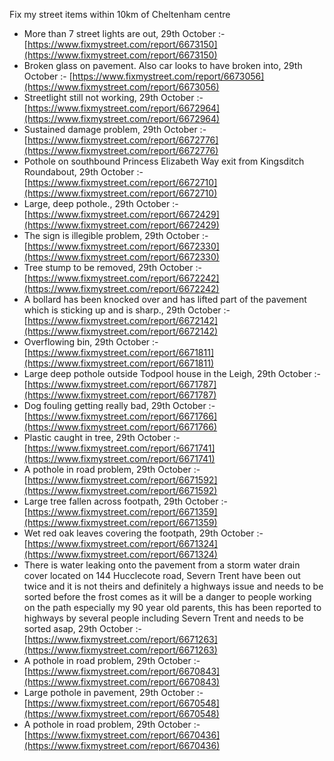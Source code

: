 Fix my street items within 10km of Cheltenham centre

<!-- fix_marker starts -->

- More than 7 street lights are out, 29th October :- [https://www.fixmystreet.com/report/6673150](https://www.fixmystreet.com/report/6673150)
- Broken glass on pavement. Also car looks to have broken into, 29th October :- [https://www.fixmystreet.com/report/6673056](https://www.fixmystreet.com/report/6673056)
- Streetlight still not working, 29th October :- [https://www.fixmystreet.com/report/6672964](https://www.fixmystreet.com/report/6672964)
- Sustained damage problem, 29th October :- [https://www.fixmystreet.com/report/6672776](https://www.fixmystreet.com/report/6672776)
- Pothole on southbound Princess Elizabeth Way exit from Kingsditch Roundabout, 29th October :- [https://www.fixmystreet.com/report/6672710](https://www.fixmystreet.com/report/6672710)
- Large, deep pothole., 29th October :- [https://www.fixmystreet.com/report/6672429](https://www.fixmystreet.com/report/6672429)
- The sign is illegible problem, 29th October :- [https://www.fixmystreet.com/report/6672330](https://www.fixmystreet.com/report/6672330)
- Tree stump to be removed, 29th October :- [https://www.fixmystreet.com/report/6672242](https://www.fixmystreet.com/report/6672242)
- A bollard has been knocked over and has lifted part of the pavement which is sticking up and is sharp., 29th October :- [https://www.fixmystreet.com/report/6672142](https://www.fixmystreet.com/report/6672142)
- Overflowing bin, 29th October :- [https://www.fixmystreet.com/report/6671811](https://www.fixmystreet.com/report/6671811)
- Large deep pothole outside Todpool house in the Leigh, 29th October :- [https://www.fixmystreet.com/report/6671787](https://www.fixmystreet.com/report/6671787)
- Dog fouling getting really bad, 29th October :- [https://www.fixmystreet.com/report/6671766](https://www.fixmystreet.com/report/6671766)
- Plastic caught in tree, 29th October :- [https://www.fixmystreet.com/report/6671741](https://www.fixmystreet.com/report/6671741)
- A pothole in road problem, 29th October :- [https://www.fixmystreet.com/report/6671592](https://www.fixmystreet.com/report/6671592)
- Large tree fallen across footpath, 29th October :- [https://www.fixmystreet.com/report/6671359](https://www.fixmystreet.com/report/6671359)
- Wet red oak leaves covering the footpath, 29th October :- [https://www.fixmystreet.com/report/6671324](https://www.fixmystreet.com/report/6671324)
- There is water leaking onto the pavement from a storm water drain cover located on 144 Hucclecote road, Severn Trent have been out twice and it is not theirs and definitely a highways issue and needs to be sorted before the frost comes as it will be a danger to people working on the path especially my 90 year old parents, this has been reported to highways by several people including Severn Trent and needs to be sorted asap, 29th October :- [https://www.fixmystreet.com/report/6671263](https://www.fixmystreet.com/report/6671263)
- A pothole in road problem, 29th October :- [https://www.fixmystreet.com/report/6670843](https://www.fixmystreet.com/report/6670843)
- Large pothole in pavement, 29th October :- [https://www.fixmystreet.com/report/6670548](https://www.fixmystreet.com/report/6670548)
- A pothole in road problem, 29th October :- [https://www.fixmystreet.com/report/6670436](https://www.fixmystreet.com/report/6670436)

<!-- fix_marker ends -->